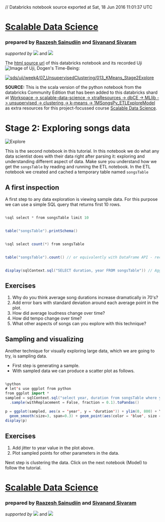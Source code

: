 // Databricks notebook source exported at Sat, 18 Jun 2016 11:01:37 UTC


# [Scalable Data Science](http://www.math.canterbury.ac.nz/~r.sainudiin/courses/ScalableDataScience/)


### prepared by [Raazesh Sainudiin](https://nz.linkedin.com/in/raazesh-sainudiin-45955845) and [Sivanand Sivaram](https://www.linkedin.com/in/sivanand)

*supported by* [![](https://raw.githubusercontent.com/raazesh-sainudiin/scalable-data-science/master/images/databricks_logoTM_200px.png)](https://databricks.com/)
and 
[![](https://raw.githubusercontent.com/raazesh-sainudiin/scalable-data-science/master/images/AWS_logoTM_200px.png)](https://www.awseducate.com/microsite/CommunitiesEngageHome)





The [html source url](https://raw.githubusercontent.com/raazesh-sainudiin/scalable-data-science/master/db/week4/07_UnsupervisedClusteringKMeans_1MSongs/014_1MSongsKMeans_Stage2Explore.html) of this databricks notebook and its recorded Uji ![Image of Uji, Dogen's Time-Being](https://raw.githubusercontent.com/raazesh-sainudiin/scalable-data-science/master/images/UjiTimeBeingDogen.png "uji"):

[![sds/uji/week4/07_UnsupervisedClustering/013_KMeans_Stage2Explore](http://img.youtube.com/vi/_Lxtxmn0L-w/0.jpg)](https://www.youtube.com/v/_Lxtxmn0L-w?rel=0&autoplay=1&modestbranding=1&start=5371&end=5616)





**SOURCE:** This is the scala version of the python notebook from the databricks Community Edition that has been added to this databricks shard at [Workspace -> scalable-data-science -> xtraResources -> dbCE -> MLlib -> unsupervised -> clustering -> k-means -> 1MSongsPy_ETLExploreModel](/#workspace/scalable-data-science/xtraResources/dbCE/MLlib/unsupervised/clustering/k-means/1MSongsPy_ETLExploreModel) as extra resources for this project-focussed course [Scalable Data Science](http://www.math.canterbury.ac.nz/~r.sainudiin/courses/ScalableDataScience/).





# Stage 2: Exploring songs data

![Explore](http://training.databricks.com/databricks_guide/end-to-end-02.png)


This is the second notebook in this tutorial. In this notebook we do what any data scientist does with their data right after parsing it: exploring and understanding different aspect of data. Make sure you understand how we get the `songsTable` by reading and running the ETL notebook. In the ETL notebook we created and cached a temporary table named `songsTable`





## A first inspection





A first step to any data exploration is viewing sample data. For this purpose we can use a simple SQL query that returns first 10 rows.


```scala

%sql select * from songsTable limit 10

```
```scala

table("songsTable").printSchema()

```
```scala

%sql select count(*) from songsTable

```
```scala

table("songsTable").count() // or equivalently with DataFrame API - recall table("songsTable") is a DataFrame

```
```scala

display(sqlContext.sql("SELECT duration, year FROM songsTable")) // Aggregation is set to 'Average' in 'Plot Options'

```



## Exercises

1. Why do you think average song durations increase dramatically in 70's?
2. Add error bars with standard deviation around each average point in the plot.
3. How did average loudness change over time?
4. How did tempo change over time?
5. What other aspects of songs can you explore with this technique?





## Sampling and visualizing

Another technique for visually exploring large data, which we are going to try, is sampling data. 
* First step is generating a sample.
* With sampled data we can produce a scatter plot as follows.


```scala

%python
# let's use ggplot from python
from ggplot import *
sampled = sqlContext.sql("select year, duration from songsTable where year > 1930 and year < 2012")\
  .sample(withReplacement = False, fraction = 0.1).toPandas()
  
p = ggplot(sampled, aes(x = 'year', y = 'duration')) + ylim(0, 800) + \
  geom_smooth(size=3, span=0.3) + geom_point(aes(color = 'blue', size = 4))
display(p)

```



## Exercises


1. Add jitter to year value in the plot above.
2. Plot sampled points for other parameters in the data.





Next step is clustering the data. Click on the next notebook (Model) to follow the tutorial.






# [Scalable Data Science](http://www.math.canterbury.ac.nz/~r.sainudiin/courses/ScalableDataScience/)


### prepared by [Raazesh Sainudiin](https://nz.linkedin.com/in/raazesh-sainudiin-45955845) and [Sivanand Sivaram](https://www.linkedin.com/in/sivanand)

*supported by* [![](https://raw.githubusercontent.com/raazesh-sainudiin/scalable-data-science/master/images/databricks_logoTM_200px.png)](https://databricks.com/)
and 
[![](https://raw.githubusercontent.com/raazesh-sainudiin/scalable-data-science/master/images/AWS_logoTM_200px.png)](https://www.awseducate.com/microsite/CommunitiesEngageHome)
